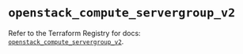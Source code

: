 # `openstack_compute_servergroup_v2`

Refer to the Terraform Registry for docs: [`openstack_compute_servergroup_v2`](https://registry.terraform.io/providers/terraform-provider-openstack/openstack/3.0.0/docs/resources/compute_servergroup_v2).
